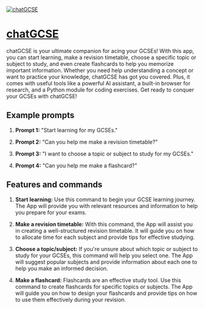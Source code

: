 [![chatGCSE](https://files.oaiusercontent.com/file-8ar48xUzTRALLZQOE32ZgCMe?se=2123-10-16T12%3A07%3A27Z&sp=r&sv=2021-08-06&sr=b&rscc=max-age%3D31536000%2C%20immutable&rscd=attachment%3B%20filename%3Dcd083e07-6ce5-4fd1-8588-dc965a58607a.png&sig=sFsSMIy0cSw47LC8QUw2QBxISasFWXv7SJobIF8LWRA%3D)](https://chat.openai.com/g/g-uXSTcH9tT-chatgcse)

# [chatGCSE](https://chat.openai.com/g/g-uXSTcH9tT-chatgcse)

chatGCSE is your ultimate companion for acing your GCSEs! With this app, you can start learning, make a revision timetable, choose a specific topic or subject to study, and even create flashcards to help you memorize important information. Whether you need help understanding a concept or want to practice your knowledge, chatGCSE has got you covered. Plus, it comes with useful tools like a powerful AI assistant, a built-in browser for research, and a Python module for coding exercises. Get ready to conquer your GCSEs with chatGCSE!

## Example prompts

1. **Prompt 1:** "Start learning for my GCSEs."

2. **Prompt 2:** "Can you help me make a revision timetable?"

3. **Prompt 3:** "I want to choose a topic or subject to study for my GCSEs."

4. **Prompt 4:** "Can you help me make a flashcard?"

## Features and commands

1. **Start learning:** Use this command to begin your GCSE learning journey. The App will provide you with relevant resources and information to help you prepare for your exams.

2. **Make a revision timetable:** With this command, the App will assist you in creating a well-structured revision timetable. It will guide you on how to allocate time for each subject and provide tips for effective studying.

3. **Choose a topic/subject:** If you're unsure about which topic or subject to study for your GCSEs, this command will help you select one. The App will suggest popular subjects and provide information about each one to help you make an informed decision.

4. **Make a flashcard:** Flashcards are an effective study tool. Use this command to create flashcards for specific topics or subjects. The App will guide you on how to design your flashcards and provide tips on how to use them effectively during your revision.